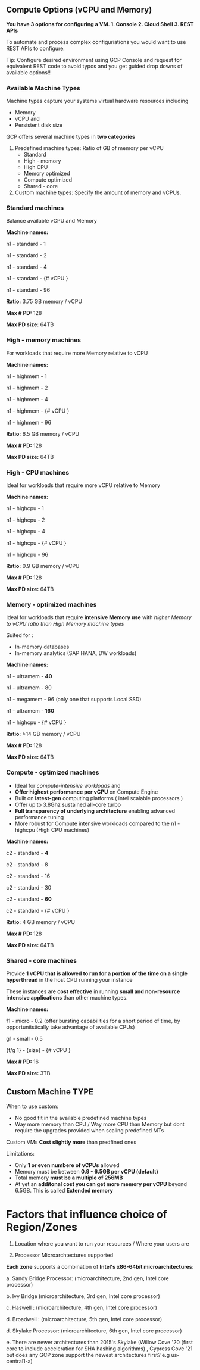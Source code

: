 ## Compute Options (vCPU and Memory)

**You have 3 options for configuring a VM. 1. Console 2. Cloud Shell 3. REST APIs**

To automate and process complex configuriations you would want to use REST APIs to configure.

Tip: Configure desired environment using GCP Console and request for equivalent REST code to avoid typos and you get guided drop downs of available options!!

### Available Machine Types

Machine types capture your systems virtual hardware resources including
- Memory 
- vCPU and
- Persistent disk size

GCP offers several machine types in **two categories**

1. Predefined machine types: Ratio of GB of memory per vCPU
    - Standard
    - High - memory
    - High CPU
    - Memory optimized
    - Compute optimized
    - Shared - core
2. Custom machine types: Specify the amount of memory and vCPUs.

### Standard machines
Balance available vCPU and Memory

**Machine names:**

n1 - standard - 1

n1 - standard - 2

n1 - standard - 4

n1 - standard - {# vCPU }

n1 - standard - 96

**Ratio:** 3.75 GB memory / vCPU

**Max # PD:** 128

**Max PD size:** 64TB

### High - memory machines
For workloads that require more Memory relative to vCPU

**Machine names:**

n1 - highmem - 1

n1 - highmem - 2

n1 - highmem - 4

n1 - highmem - {# vCPU }

n1 - highmem - 96

**Ratio:** 6.5 GB memory / vCPU

**Max # PD:** 128

**Max PD size:** 64TB

### High - CPU machines
Ideal for workloads that require more vCPU relative to Memory

**Machine names:**

n1 - highcpu - 1

n1 - highcpu - 2

n1 - highcpu - 4

n1 - highcpu - {# vCPU }

n1 - highcpu - 96

**Ratio:** 0.9 GB memory / vCPU

**Max # PD:** 128

**Max PD size:** 64TB

### Memory - optimized machines
Ideal for workloads that require **intensive Memory use** with *higher Memory to vCPU ratio than High Memory machine types*

Suited for :
- In-memory databases
- In-memory analytics (SAP HANA, DW workloads)

**Machine names:**

n1 - ultramem - **40**

n1 - ultramem - 80

n1 - megamem - 96 (only one that supports Local SSD)

n1 - ultramem - **160**

n1 - highcpu - {# vCPU }

**Ratio:** >14 GB memory / vCPU

**Max # PD:** 128

**Max PD size:** 64TB

### Compute - optimized machines
- Ideal for *compute-intensive workloads* and 
- **Offer highest performance per vCPU** on Compute Engine
- Built on **latest-gen** computing platforms ( intel scalable processors )
- Offer up to 3.8Ghz sustained all-core turbo
- **Full transparency of underlying architecture** enabling advanced performance tuning
- More robust for Compute intensive workloads compared to the n1 - highcpu (High CPU machines)

**Machine names:**

c2 - standard - **4**

c2 - standard - 8

c2 - standard - 16

c2 - standard - 30

c2 - standard - **60**

c2 - standard - {# vCPU }

**Ratio:** 4 GB memory / vCPU

**Max # PD:** 128

**Max PD size:** 64TB

### Shared - core machines

Provide **1 vCPU that is allowed to run for a portion of the time on a single hyperthread** in the host CPU running your instance

These instances are **cost effective** in running **small and non-resource intensive applications** than other machine types.

**Machine names:**

f1 - micro - 0.2 (offer bursting capabilities for a short period of time, by opportunitstically take advantage of available CPUs)

g1 - small - 0.5

{f/g 1} - {size} - {# vCPU }

**Max # PD:** 16

**Max PD size:** 3TB

## Custom Machine TYPE

When to use custom:
- No good fit in the available predefined machine types
- Way more memory than CPU / Way more CPU than Memory but dont require the upgrades provided when scaling predefined MTs

Custom VMs **Cost slightly more** than predfined ones

Limitations:
- Only **1 or even numbere of vCPUs** allowed
- Memory must be between **0.9 - 6.5GB per vCPU (default)**
- Total memory **must be a multiple of 256MB**
- At yet an **additonal cost you can get more memory per vCPU** beyond 6.5GB. This is called **Extended memory**

# Factors that influence choice of Region/Zones

1. Location where you want to run your resources / Where your users are 

2. Processor Microarchtectures supported

**Each zone** supports a combination of **Intel's x86-64bit microarchitectures**: 

a. Sandy Bridge Processor: (microarchitecture, 2nd gen, Intel core processor)

b. Ivy Bridge (microarchitecture, 3rd gen, Intel core processor)

c. Haswell : (microarchitecture, 4th gen, Intel core processor)

d. Broadwell : (microarchitecture, 5th gen, Intel core processor)

d. Skylake Processor: (microarchitecture, 6th gen, Intel core processor)

e. There are newer architectures than 2015's Skylake (Willow Cove '20 (first core to include acceleration for SHA hashing algorithms) , Cypress Cove '21 but does any GCP zone support the newest architectures first? e.g us-central1-a)
